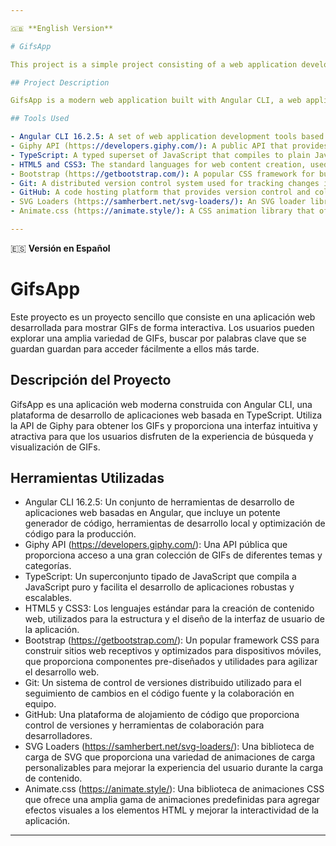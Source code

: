 ```yaml
---

🇬🇧 **English Version** 

# GifsApp

This project is a simple project consisting of a web application developed to display GIFs interactively. Users can explore a wide variety of GIFs, search by keywords that are saved for easy access later.

## Project Description

GifsApp is a modern web application built with Angular CLI, a web application development platform based on TypeScript. It uses the Giphy API to retrieve GIFs and provides an intuitive and attractive interface for users to enjoy the GIF search and viewing experience.

## Tools Used

- Angular CLI 16.2.5: A set of web application development tools based on Angular, including a powerful code generator, local development tools, and code optimization for production.
- Giphy API (https://developers.giphy.com/): A public API that provides access to a large collection of GIFs on various topics and categories.
- TypeScript: A typed superset of JavaScript that compiles to plain JavaScript and facilitates the development of robust and scalable applications.
- HTML5 and CSS3: The standard languages for web content creation, used for the structure and design of the application's user interface.
- Bootstrap (https://getbootstrap.com/): A popular CSS framework for building responsive and mobile-first websites, providing pre-designed components and utilities to streamline web development.
- Git: A distributed version control system used for tracking changes in the source code and team collaboration.
- GitHub: A code hosting platform that provides version control and collaboration tools for developers.
- SVG Loaders (https://samherbert.net/svg-loaders/): An SVG loader library that provides a variety of customizable loading animations to enhance the user experience during content loading.
- Animate.css (https://animate.style/): A CSS animation library that offers a wide range of predefined animations to add visual effects to HTML elements and enhance the interactivity of the application.

---
```


🇪🇸 **Versión en Español**

# GifsApp

Este proyecto es un proyecto sencillo que consiste en una aplicación web desarrollada para mostrar GIFs de forma interactiva. Los usuarios pueden explorar una amplia variedad de GIFs, buscar por palabras clave que se guardan guardan para acceder fácilmente a ellos más tarde.

## Descripción del Proyecto

GifsApp es una aplicación web moderna construida con Angular CLI, una plataforma de desarrollo de aplicaciones web basada en TypeScript. Utiliza la API de Giphy para obtener los GIFs y proporciona una interfaz intuitiva y atractiva para que los usuarios disfruten de la experiencia de búsqueda y visualización de GIFs.

## Herramientas Utilizadas

- Angular CLI 16.2.5: Un conjunto de herramientas de desarrollo de aplicaciones web basadas en Angular, que incluye un potente generador de código, herramientas de desarrollo local y optimización de código para la producción.
- Giphy API (https://developers.giphy.com/): Una API pública que proporciona acceso a una gran colección de GIFs de diferentes temas y categorías.
- TypeScript: Un superconjunto tipado de JavaScript que compila a JavaScript puro y facilita el desarrollo de aplicaciones robustas y escalables.
- HTML5 y CSS3: Los lenguajes estándar para la creación de contenido web, utilizados para la estructura y el diseño de la interfaz de usuario de la aplicación.
- Bootstrap (https://getbootstrap.com/): Un popular framework CSS para construir sitios web receptivos y optimizados para dispositivos móviles, que proporciona componentes pre-diseñados y utilidades para agilizar el desarrollo web.
- Git: Un sistema de control de versiones distribuido utilizado para el seguimiento de cambios en el código fuente y la colaboración en equipo.
- GitHub: Una plataforma de alojamiento de código que proporciona control de versiones y herramientas de colaboración para desarrolladores.
- SVG Loaders (https://samherbert.net/svg-loaders/): Una biblioteca de carga de SVG que proporciona una variedad de animaciones de carga personalizables para mejorar la experiencia del usuario durante la carga de contenido.
- Animate.css (https://animate.style/): Una biblioteca de animaciones CSS que ofrece una amplia gama de animaciones predefinidas para agregar efectos visuales a los elementos HTML y mejorar la interactividad de la aplicación.

--- 

